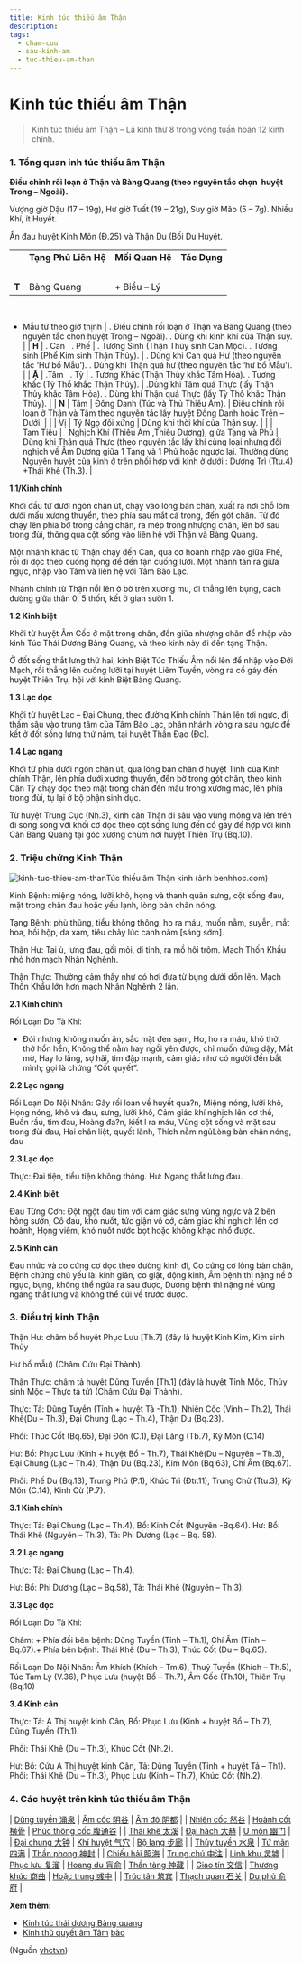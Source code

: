```yaml
---
title: Kinh túc thiếu âm Thận
description: 
tags:
  - cham-cuu
  - sau-kinh-am
  - tuc-thieu-am-than
---
```


# Kinh túc thiếu âm Thận 

> Kinh túc thiếu âm Thận – Là kinh thứ 8 trong vòng tuần hoàn 12 kinh chính.

### 1. Tổng quan inh túc thiếu âm Thận

**Điều chỉnh rối loạn ở Thận và Bàng Quang (theo nguyên tắc chọn  huyệt Trong – Ngoài).**

Vượng giờ Dậu (17 – 19g), Hư giờ Tuất (19 – 21g), Suy giờ Mão (5 – 7g). Nhiều Khí, ít Huyết.

Ấn đau huyệt Kinh Môn (Đ.25) và Thận Du (Bối Du Huyệt.

|  |  |  |  |
| --- | --- | --- | --- |
|  | **Tạng Phủ Liên Hệ** | **Mối Quan Hệ** | **Tác Dụng** |
|  
**T** | Bàng Quang | + Biểu – Lý
 
 
+ Mẫu tử theo giờ thịnh | . Điều chỉnh rối loạn ở Thận và Bàng Quang (theo nguyên tắc chọn huyệt Trong – Ngoài).
. Dùng khi kinh khí của Thận suy. |
| **H** | . Can
 
. Phế | . Tương Sinh (Thận Thủy sinh Can Mộc).
. Tương sinh (Phế Kim sinh Thận Thủy). | . Dùng khi Can quá Hư (theo nguyên tắc ‘Hư bổ Mẫu’).
. Dùng khi Thận quá hư (theo nguyên tắc ‘hư bổ Mẫu’). |
| **Ậ** | .Tâm
 
. Tỳ | . Tương Khắc (Thận Thủy khắc Tâm Hỏa).
. Tương khắc (Tỳ Thổ khắc Thận Thủy). | .Dùng khi Tâm quá Thực (lấy Thận Thủy khắc Tâm Hỏa).
. Dùng khi Thận quá Thực (lấy Tỳ Thổ khắc Thận Thủy). |
| **N** | Tâm | Đồng Danh (Túc và Thủ Thiếu Âm). | Điều chỉnh rối loạn ở Thận và
Tâm theo nguyên tắc lấy huyệt Đồng Danh hoặc Trên – Dưới. |
|  | Vị | Tý Ngọ đối xứng | Dùng khi thời khí của Thận suy. |
|  |  
 
Tam Tiêu |  
Nghịch Khí (Thiếu
Âm ,Thiếu Dương), giữa Tạng và Phủ | Dùng khi Thận quá Thực (theo nguyên tắc lấy khí cùng loại nhưng đối nghịch về Âm Dương giữa 1 Tạng và 1 Phủ hoặc ngược lại. Thường dùng Nguyên huyệt của kinh ở trên phối hợp với kinh ở dưới : Dương Trì (Ttu.4) +Thái Khê
(Th.3). |

**1.1/Kinh chính**

Khởi đầu từ dưới ngón chân út, chạy vào lòng bàn chân, xuất ra nơi chỗ lõm dưới mấu xương thuyền, theo phía sau mắt cá trong, đến gót chân. Từ đó chạy lên phía bờ trong cẳng chân, ra mép trong nhượng chân, lên bờ sau trong đùi, thông qua cột sống vào liên hệ với Thận và Bàng Quang.

Một nhánh khác từ Thận chạy đến Can, qua cơ hoành nhập vào giữa Phế, rồi đi dọc theo cuống họng để đến tận cuống lưỡi. Một nhánh tán ra giữa ngực, nhập vào Tâm và liên hệ với Tâm Bào Lạc.

Nhánh chính từ Thận nổi lên ở bờ trên xương mu, đi thẳng lên bụng, cách đường giữa thân 0, 5 thốn, kết ở gian sườn 1.

**1.2 Kinh biệt**

Khởi từ huyệt Âm Cốc ở mặt trong chân, đến giữa nhượng chân để nhập vào kinh Túc Thái Dương Bàng Quang, và theo kinh này đi đến tạng Thận.

Ở đốt sống thắt lưng thứ hai, kinh Biệt Túc Thiếu Âm nổi lên để nhập vào Đới Mạch, rồi thẳng lên cuống lưỡi tại huyệt Liêm Tuyền, vòng ra cổ gáy đến huyệt Thiên Trụ, hội với kinh Biệt Bàng Quang.

**1.3 Lạc dọc**

Khởi từ huyệt Lạc – Đại Chung, theo đường Kinh chính Thận lên tới ngực, đi thấm sâu vào trung tâm của Tâm Bào Lạc, phân nhánh vòng ra sau ngực để kết ở đốt sống lưng thứ năm, tại huyệt Thần Đạo (Đc).

**1.4 Lạc ngang**

Khởi từ phía dưới ngón chân út, qua lòng bàn chân ở huyệt Tỉnh của Kinh chính Thận, lên phía dưới xương thuyền, đến bờ trong gót chân, theo kinh Cân Tỳ chạy dọc theo mặt trong chân đến mấu trong xương mác, lên phía trong đùi, tụ lại ở bộ phận sinh dục.

Từ huyệt Trung Cực (Nh.3), kinh cân Thận đi sâu vào vùng mông và lên trên đi song song với khối cơ dọc theo cột sống lưng đến cổ gáy để hợp với kinh Cân Bàng Quang tại góc xương chũm nơi huyệt Thiên Trụ (Bq.10).

### **2. Triệu chứng Kinh Thận**

![kinh-tuc-thieu-am-than](/imgs/yhctvn/kinh-tuc-thieu-am-than-1.jpg)Túc thiếu âm Thận kinh (ảnh benhhoc.com)

Kinh Bệnh: miệng nóng, lưỡi khô, họng và thanh quản sưng, cột sống đau, mặt trong chân đau hoặc yếu lạnh, lòng bàn chân nóng.

Tạng Bênh: phù thũng, tiểu không thông, ho ra máu, muốn nằm, suyễn, mắt hoa, hồi hộp, da xạm, tiêu chảy lúc canh năm [sáng sớm].

Thận Hư: Tai ù, lưng đau, gối mỏi, di tinh, ra mồ hôi trộm. Mạch Thốn Khẩu nhỏ hơn mạch Nhân Nghênh.

Thận Thực: Thường cảm thấy như có hơi đưa từ bụng dưới dồn lên. Mạch Thốn Khẩu lớn hơn mạch Nhân Nghênh 2 lần.

**2.1 Kinh chính**

Rối Loạn Do Tà Khí:

+ Đói nhưng không muốn ăn, sắc mặt đen sạm, Ho, ho ra máu, khó thở, thở hổn hển, Không thể nằm hay ngồi yên được, chỉ muốn đứng dậy, Mắt mờ, Hay lo lắng, sợ hãi, tim đập mạnh, cảm giác như có người đến bắt mình; gọi là chứng “Cốt quyết”.

**2.2 Lạc ngang**

Rối Loạn Do Nội Nhân: Gây rối loạn về huyết qua?n, Miệng nóng, lưỡi khô, Họng nóng, khô và đau, sưng, lưỡi khô, Cảm giác khí nghịch lên cơ thể, Buồn rầu, tim đau, Hoàng đa?n, kiết l ra máu, Vùng cột sống và mặt sau trong đùi đau, Hai chân liệt, quyết lãnh, Thích nằm ngủLòng bàn chân nóng, đau

**2.3 Lạc dọc**

Thực: Đại tiện, tiểu tiện không thông. Hư: Ngang thắt lưng đau.

**2.4 Kinh biệt**

Đau Từng Cơn: Đột ngột đau tim với cảm giác sưng vùng ngực và 2 bên hông sườn, Cổ đau, khó nuốt, tức giận vô cớ, cảm giác khí nghịch lên cơ hoành, Họng viêm, khó nuốt nước bọt hoặc không khạc nhổ được.

**2.5 Kinh cân**

Đau nhức và co cứng cơ dọc theo đường kinh đi, Co cứng cơ lòng bàn chân, Bệnh chứng chủ yếu là: kinh giản, co giật, động kinh, Âm bệnh thì nặng nề ở ngực, bụng, không thể ngửa ra sau được, Dương bệnh thì nặng nề vùng ngang thắt lưng và không thể cúi về trước được.

### 3. Điều trị kinh Thận

Thận Hư: châm bổ huyệt Phục Lưu [Th.7] (đây là huyệt Kinh Kim, Kim sinh Thủy

Hư bổ mẫu) (Châm Cứu Đại Thành).

Thận Thực: châm tả huyệt Dũng Tuyền [Th.1] (đây là huyệt Tỉnh Mộc, Thủy sinh Mộc – Thực tả tử) (Châm Cứu Đại Thành).

Thực: Tả: Dũng Tuyền (Tỉnh + huyệt Tả -Th.1), Nhiên Cốc (Vinh – Th.2), Thái Khê(Du – Th.3), Đại Chung (Lạc – Th.4), Thận Du (Bq.23).

Phối: Thúc Cốt (Bq.65), Đại Đôn (C.1), Đại Lăng (Tb.7), Kỳ Môn (C.14)

Hư: Bổ: Phục Lưu (Kinh + huyệt Bổ – Th.7), Thái Khê(Du – Nguyên – Th.3), Đại Chung (Lạc – Th.4), Thận Du (Bq.23), Kim Môn (Bq.63), Chí Âm (Bq.67).

Phối: Phế Du (Bq.13), Trung Phủ (P.1), Khúc Trì (Đtr.11), Trung Chử (Ttu.3), Kỳ Môn (C.14), Kinh Cừ (P.7).

**3.1 Kinh chính**

Thực: Tả: Đại Chung (Lạc – Th.4), Bổ: Kinh Cốt (Nguyên -Bq.64). Hư: Bổ: Thái Khê (Nguyên – Th.3), Tả: Phi Dương (Lạc – Bq. 58).

**3.2 Lạc ngang**

Thực: Tả: Đại Chung (Lạc – Th.4).

Hư: Bổ: Phi Dương (Lạc – Bq.58), Tả: Thái Khê (Nguyên – Th.3).

**3.3 Lạc dọc**

Rối Loạn Do Tà Khí:

Châm: + Phía đối bên bệnh: Dũng Tuyền (Tỉnh – Th.1), Chí Âm (Tỉnh – Bq.67).+ Phía bên bệnh: Thái Khê (Du – Th.3), Thúc Cốt (Du – Bq.65).

Rối Loạn Do Nội Nhân: Âm Khích (Khích – Tm.6), Thuỷ Tuyền (Khích – Th.5), Túc Tam Lý (V.36), P hục Lưu (huyệt Bổ – Th.7), Âm Cốc (Th.10), Thiên Trụ (Bq.10)

**3.4 Kinh cân**

Thực: Tả: A Thị huyệt kinh Cân, Bổ: Phục Lưu (Kinh + huyệt Bổ – Th.7), Dũng Tuyền (Th.1).

Phối: Thái Khê (Du – Th.3), Khúc Cốt (Nh.2).

Hư: Bổ: Cứu A Thị huyệt kinh Cân, Tả: Dũng Tuyền (Tỉnh + huyệt Tả – Th1). Phối: Thái Khê (Du – Th.3), Phục Lưu (Kinh – Th.7), Khúc Cốt (Nh.2).

### 4. Các huyệt trên kinh túc thiếu âm Thận

| [Dũng tuyền 涌泉](/yhctvn/vi-tri-huyet-dung-tuyen-%e6%b6%8c%e6%b3%89/) | [Âm cốc 阴谷](/yhctvn/vi-tri-huyet-am-coc-%e9%98%b4%e8%b0%b7/) | [Âm đô 阴都](/yhctvn/vi-tri-huyet-am-do-%e9%98%b4%e9%83%bd/) |
| [Nhiên cốc 然谷](/yhctvn/vi-tri-huyet-nhien-coc-%e7%84%b6%e8%b0%b7/) | [Hoành cốt 横骨](/yhctvn/vi-tri-huyet-hoanh-cot-%e6%a8%aa%e9%aa%a8/) | [Phúc thông cốc 腹通谷](/yhctvn/vi-tri-huyet-thong-coc-%e9%80%9a%e8%b0%b7/) |
| [Thái khê 太溪](/yhctvn/vi-tri-huyet-thai-khe-%e5%a4%aa%e6%ba%aa/) | [Đại hách 大赫](/yhctvn/vi-tri-huyet-dai-hach-%e5%a4%a7%e8%b5%ab/) | [U môn 幽门](/yhctvn/vi-tri-huyet-u-mon-%e5%b9%bd%e9%97%a8/) |
| [Đại chung 大钟](/yhctvn/vi-tri-huyet-dai-chung-%e5%a4%a7%e9%92%9f/) | [Khí huyệt 气穴](/yhctvn/vi-tri-huyet-khi-huyet-%e6%b0%94%e7%a9%b4/) | [Bộ lang 步廊](/yhctvn/vi-tri-huyet-bo-lang-%e6%ad%a5%e5%bb%8a/) |
| [Thủy tuyền 水泉](/yhctvn/vi-tri-huyet-thuy-tuyen-%e6%b0%b4%e6%b3%89/) | [Tứ mãn 四满](/yhctvn/vi-tri-huyet-tu-man-%e5%9b%9b%e6%bb%a1/) | [Thần phong 神封](/yhctvn/vi-tri-huyet-than-phong-%e7%a5%9e%e5%b0%81/) |
| [Chiếu hải 照海](/yhctvn/vi-tri-huyet-chieu-hai-%e7%85%a7%e6%b5%b7/) | [Trung chú 中注](/yhctvn/vi-tri-huyet-trung-chu-%e4%b8%ad%e6%b3%a8/) | [Linh khư 灵墟](/yhctvn/vi-tri-huyet-linh-khu-%e7%81%b5%e5%a2%9f/) |
| [Phục lưu 复溜](/yhctvn/vi-tri-huyet-phuc-luu-%e5%a4%8d%e6%ba%9c/) | [Hoang du 肓俞](/yhctvn/vi-tri-huyet-hoang-du-%e8%82%93%e4%bf%9e/) | [Thần tàng 神藏](/yhctvn/vi-tri-huyet-than-tang-%e7%a5%9e%e8%97%8f/) |
| [Giao tín 交信](/yhctvn/vi-tri-huyet-giao-tin-%e4%ba%a4%e4%bf%a1/) | [Thương khúc 商曲](/yhctvn/vi-tri-huyet-thuong-khuc-%e5%95%86%e6%9b%b2/) | [Hoặc trung 彧中](/yhctvn/vi-tri-huyet-hoac-trung-%e5%bd%a7%e4%b8%ad/) |
| [Trúc tân 筑宾](/yhctvn/vi-tri-huyet-truc-tan-%e7%ad%91%e5%ae%be/) | [Thạch quan 石关](/yhctvn/vi-tri-huyet-thach-quan-%e7%9f%b3%e5%85%b3/) | [Du phủ 俞府](/yhctvn/vi-tri-huyet-du-phu-%e4%bf%9e%e5%ba%9c/) |

**Xem thêm:**

* [Kinh túc thái dương Bàng quang](/yhctvn/kinh-tuc-thai-duong-bang-quang/)
* [Kinh thủ quyết âm Tâm](/yhctvn/kinh-thu-quyet-am-tam-bao/) [bào](/yhctvn/kinh-thu-quyet-am-tam-bao/)

(Nguồn <a href="https://yhctvn.com/kinh-tuc-thieu-am-than/" target="_blank">yhctvn</a>)
